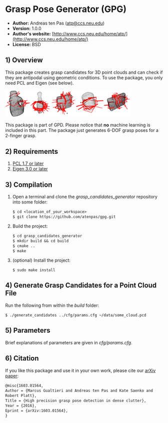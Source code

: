 # Grasp Pose Generator (GPG)

* **Author:** Andreas ten Pas (atp@ccs.neu.edu)
* **Version:** 1.0.0
* **Author's website:** [http://www.ccs.neu.edu/home/atp/](http://www.ccs.neu.edu/home/atp/)
* **License:** BSD


## 1) Overview

This package creates grasp candidates for 3D point clouds and can check if they are antipodal using geometric 
conditions. To use the package, you only need PCL and Eigen (see below).

<img src="readme/examples.png" alt="" style="width: 400px;"/>

This package is part of GPD. Please notice that **no** machine learning is included in this part. The package just 
generates 6-DOF grasp poses for a 2-finger grasp.


## 2) Requirements

1. [PCL 1.7 or later](http://pointclouds.org/)
2. [Eigen 3.0 or later](https://eigen.tuxfamily.org)


## 3) Compilation

1. Open a terminal and clone the *grasp_candidates_generator* repository into some folder: 

   ```
   $ cd <location_of_your_workspace>
   $ git clone https://github.com/atenpas/gpg.git
   ```

2. Build the project: 

   ```
   $ cd grasp_candidates_generator
   $ mkdir build && cd build
   $ cmake ..
   $ make
   ```

3. (optional) Install the project:
   ```
   $ sudo make install
   ```


## 4) Generate Grasp Candidates for a Point Cloud File

Run the following from within the *build* folder:

   ```
   $ ./generate_candidates ../cfg/params.cfg ~/data/some_cloud.pcd
   ```


## 5) Parameters

Brief explanations of parameters are given in *cfg/params.cfg*.


## 6) Citation

If you like this package and use it in your own work, please cite our [arXiv paper](http://arxiv.org/abs/1603.01564):

```
@misc{1603.01564,
Author = {Marcus Gualtieri and Andreas ten Pas and Kate Saenko and Robert Platt},
Title = {High precision grasp pose detection in dense clutter},
Year = {2016},
Eprint = {arXiv:1603.01564},
} 
```
